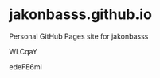 # jakonbasss.github.io
Personal GitHub Pages site for jakonbasss






































WLCqaY

edeFE6ml
